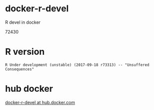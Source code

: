 docker-r-devel
==============

R devel in docker

72430

R version
=========

```
R Under development (unstable) (2017-09-18 r73313) -- "Unsuffered Consequences"
```

hub docker
==========

[docker-r-devel at hub.docker.com](https://hub.docker.com/r/manabuishii/docker-r-devel/)
